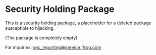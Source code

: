 
# Security Holding Package

This is a security holding package, a placeholder for a deleted package susceptible to hijacking.

(The package is completely empty)

For inquiries: [sec_reporting@service.jfrog.com](mailto:sec_reporting@service.jfrog.com)